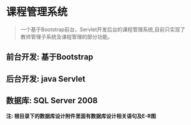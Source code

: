 # 课程管理系统

>一个基于Bootstrap前台，Servlet开发后台的课程管理系统,目前只实现了教师管理子系统及课程管理的部分功能。

## 前台开发: 基于Bootstrap

## 后台开发: java Servlet

## 数据库: SQL Server 2008

**注: 根目录下的数据库设计附件里面有数据库设计相关语句及E-R图**